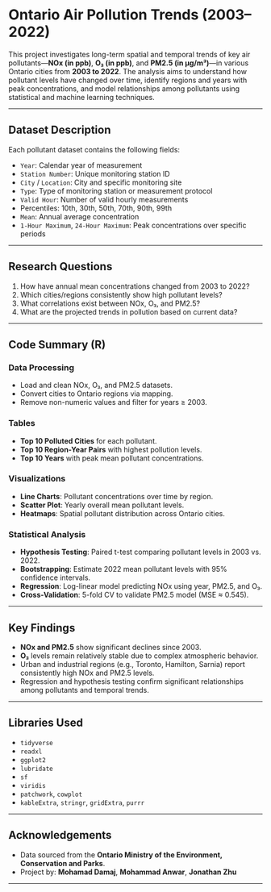 # Ontario Air Pollution Trends (2003–2022)

This project investigates long-term spatial and temporal trends of key air pollutants—**NOx (in ppb)**, **O₃ (in ppb)**, and **PM2.5 (in µg/m³)**—in various Ontario cities from **2003 to 2022**. The analysis aims to understand how pollutant levels have changed over time, identify regions and years with peak concentrations, and model relationships among pollutants using statistical and machine learning techniques.

---

## Dataset Description

Each pollutant dataset contains the following fields:

- `Year`: Calendar year of measurement  
- `Station Number`: Unique monitoring station ID  
- `City` / `Location`: City and specific monitoring site  
- `Type`: Type of monitoring station or measurement protocol  
- `Valid Hour`: Number of valid hourly measurements  
- Percentiles: 10th, 30th, 50th, 70th, 90th, 99th  
- `Mean`: Annual average concentration  
- `1-Hour Maximum`, `24-Hour Maximum`: Peak concentrations over specific periods  

---

## Research Questions

1. How have annual mean concentrations changed from 2003 to 2022?
2. Which cities/regions consistently show high pollutant levels?
3. What correlations exist between NOx, O₃, and PM2.5?
4. What are the projected trends in pollution based on current data?

---

## Code Summary (R)

### Data Processing
- Load and clean NOx, O₃, and PM2.5 datasets.
- Convert cities to Ontario regions via mapping.
- Remove non-numeric values and filter for years ≥ 2003.

### Tables
- **Top 10 Polluted Cities** for each pollutant.
- **Top 10 Region-Year Pairs** with highest pollution levels.
- **Top 10 Years** with peak mean pollutant concentrations.

### Visualizations
- **Line Charts**: Pollutant concentrations over time by region.
- **Scatter Plot**: Yearly overall mean pollutant levels.
- **Heatmaps**: Spatial pollutant distribution across Ontario cities.

### Statistical Analysis
- **Hypothesis Testing**: Paired t-test comparing pollutant levels in 2003 vs. 2022.
- **Bootstrapping**: Estimate 2022 mean pollutant levels with 95% confidence intervals.
- **Regression**: Log-linear model predicting NOx using year, PM2.5, and O₃.
- **Cross-Validation**: 5-fold CV to validate PM2.5 model (MSE ≈ 0.545).

---

## Key Findings

- **NOx and PM2.5** show significant declines since 2003.
- **O₃** levels remain relatively stable due to complex atmospheric behavior.
- Urban and industrial regions (e.g., Toronto, Hamilton, Sarnia) report consistently high NOx and PM2.5 levels.
- Regression and hypothesis testing confirm significant relationships among pollutants and temporal trends.

---

## Libraries Used

- `tidyverse`
- `readxl`
- `ggplot2`
- `lubridate`
- `sf`
- `viridis`
- `patchwork`, `cowplot`
- `kableExtra`, `stringr`, `gridExtra`, `purrr`

---

## Acknowledgements

- Data sourced from the **Ontario Ministry of the Environment, Conservation and Parks**.
- Project by: **Mohamad Damaj**, **Mohammad Anwar**, **Jonathan Zhu**

---

